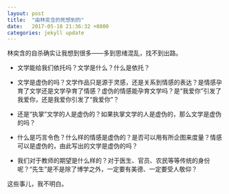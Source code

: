 ```yaml
---
layout: post
title:  "由林奕含的死想到的"
date:   2017-05-18 21:36:32 +0800
categories: jekyll update
---
```


林奕含的自杀确实让我想到很多——多到思绪混乱，找不到出路。

- 文学能给我们依托吗？文学是什么？什么是依托？

- 文学是虚伪的吗？文学作品只是源于灵感，还是关系到情感的表达？是情感孕育了文学还是文学孕育了情感？虚伪的情感能孕育文学吗？是“我爱你”引发了我爱你，还是我爱你引发了“我爱你”？

- 还是“执掌”文学的人是虚伪的？如果执掌文学的人是虚伪的，那么文学是虚伪的吗？

- 什么是巧言令色？什么样的情感是虚伪的？是否可以用有所企图来度量？情感可以是虚伪的，由此写出的文学是虚伪的吗？

- 我们对于教师的期望是什么样的？对于医生、官员、农民等等传统的身份呢？“先生”是不是除了博学之外，一定要有美德、一定要受人敬仰？

这些事儿，我不明白。